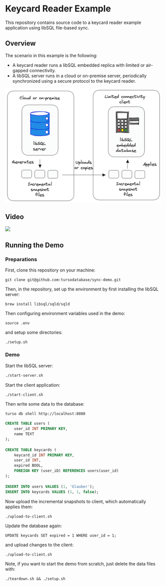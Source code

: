 # Keycard Reader Example

This repository contains source code to a keycard reader example application using libSQL file-based sync.

## Overview

The scenario in this example is the following:

* A keycard reader runs a libSQL embedded replica with limited or air-gapped connectivity.
* A libSQL server runs in a cloud or on-premise server, periodically synchronized using a secure protocol to the keycard reader.

<img src="figures/libsql-sync.png">

## Video

[<img src="https://i.ytimg.com/vi/lQHB_O8WhWo/maxresdefault.jpg" width="50%">](https://www.youtube.com/watch?v=lQHB_O8WhWo "Turso sync demo")

## Running the Demo

### Preparations

First, clone this repository on your machine:

```console
git clone git@github.com:tursodatabase/sync-demo.git
```

Then, in the repository, set up the environment by first installing the libSQL server:

```
brew install libsql/sqld/sqld
```

Then configuring environment variables used in the demo:

```console
source .env
```

and setup some directories:

```console
./setup.sh
```

### Demo

Start the libSQL server:

```bash
./start-server.sh
```

Start the client application:

```bash
./start-client.sh
```

Then write some data to the database:

```bash
turso db shell http://localhost:8080
```

```sql
CREATE TABLE users (
    user_id INT PRIMARY KEY,
    name TEXT
);

CREATE TABLE keycards (
    keycard_id INT PRIMARY KEY,
    user_id INT,
    expired BOOL,
    FOREIGN KEY (user_iD) REFERENCES users(user_id)
);

INSERT INTO users VALUES (1, 'Glauber');
INSERT INTO keycards VALUES (1, 1, false);
```

Now upload the incremental snapshots to client, which automatically applies them:

```console
./upload-to-client.sh
```

Update the database again:

```
UPDATE keycards SET expired = 1 WHERE user_id = 1;
```

and upload changes to the client:

```console
./upload-to-client.sh
```

Note, if you want to start the demo from scratch, just delete the data files with:

```console
./teardown.sh && ./setup.sh
```
